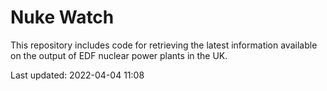 # Nuke Watch

This repository includes code for retrieving the latest information available on the output of EDF nuclear power plants in the UK.

Last updated: 2022-04-04 11:08